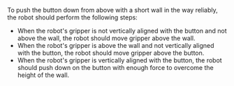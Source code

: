 To push the button down from above with a short wall in the way reliably, the robot should perform the following steps:

- When the robot's gripper is not vertically aligned with the button and not above the wall, the robot should move gripper above the wall.
- When the robot's gripper is above the wall and not vertically aligned with the button, the robot should move gripper above the button.
- When the robot's gripper is vertically aligned with the button, the robot should push down on the button with enough force to overcome the height of the wall.